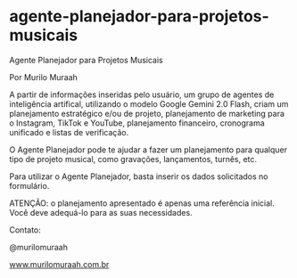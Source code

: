# agente-planejador-para-projetos-musicais

Agente Planejador para Projetos Musicais

Por Murilo Muraah


A partir de informações inseridas pelo usuário, um grupo de agentes de inteligência artifical, utilizando o modelo Google Gemini 2.0 Flash, criam um planejamento estratégico e/ou de projeto, planejamento de marketing para o Instagram, TikTok e YouTube, planejamento financeiro, cronograma unificado e listas de verificação.


O Agente Planejador pode te ajudar a fazer um planejamento para qualquer tipo de projeto musical, como gravações, lançamentos, turnês, etc.


Para utilizar o Agente Planejador, basta inserir os dados solicitados no formulário.


ATENÇÃO: o planejamento apresentado é apenas uma referência inicial. Você deve adequá-lo para as suas necessidades.


Contato:

@murilomuraah

www.murilomuraah.com.br
